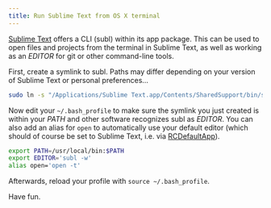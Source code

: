 ```yaml
---
title: Run Sublime Text from OS X terminal
---
```

[Sublime Text](http://www.sublimetext.com/) offers a CLI (subl) within its app package. This can be used to open files and projects from the terminal in Sublime Text, as well as working as an <var>EDITOR</var> for git or other command-line tools.

First, create a symlink to subl. Paths may differ depending on your version of Sublime Text or personal preferences...

```bash
sudo ln -s "/Applications/Sublime Text.app/Contents/SharedSupport/bin/subl" /usr/local/bin/subl
```

Now edit your `~/.bash_profile` to make sure the symlink you just created is within your <var>PATH</var> and other software recognizes subl as <var>EDITOR</var>.
You can also add an alias for `open` to automatically use your default editor (which should of course be set to Sublime Text, i.e. via [RCDefaultApp](http://www.rubicode.com/Software/RCDefaultApp/)).

```bash
export PATH=/usr/local/bin:$PATH
export EDITOR='subl -w'
alias open='open -t'
```

Afterwards, reload your profile with `source ~/.bash_profile`.

Have fun.
